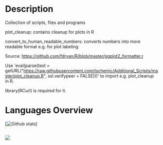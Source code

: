 # Description
Collection of scripts, files and programs

plot_cleanup: contains cleanup for plots in R

convert_to_human_readable_numbers: converts numbers into more readable format e.g. for plot labeling

Source: https://github.com/fdryan/R/blob/master/ggplot2_formatter.r

Use 'eval(parse(text = getURL("https://raw.githubusercontent.com/tschemic/Additional_Scripts/master/plot_cleanup.R", ssl.verifypeer = FALSE)))' to import e.g. plot_cleanup in R.

library(RCurl) is required for it.

# Languages Overview

[![Github stats](https://github-readme-stats.vercel.app/api?username=tschemic&hide=issues,contribs)]


## <img align="center" src="https://github-readme-stats.vercel.app/api/top-langs/?username=tschemic&theme=dark" />

